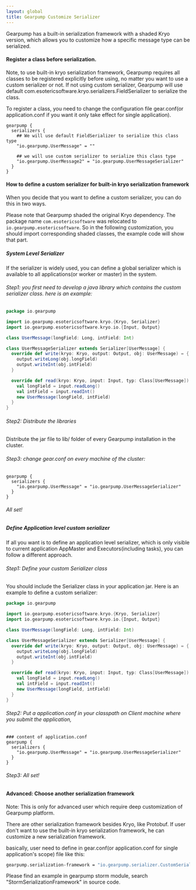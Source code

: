 ```yaml
---
layout: global
title: Gearpump Customize Serializer
---
```


Gearpump has a built-in serialization framework with a shaded Kryo version, which allows you to customize how a specific message type can be serialized. 

#### Register a class before serialization.

Note, to use built-in kryo serialization framework, Gearpump requires all classes to be registered explicitly before using, no matter you want to use a custom serializer or not. If not using custom serializer, Gearpump will use default com.esotericsoftware.kryo.serializers.FieldSerializer to serialize the class. 

To register a class, you need to change the configuration file gear.conf(or application.conf if you want it only take effect for single application).

```
gearpump {
  serializers {
    ## We will use default FieldSerializer to serialize this class type
    "io.gearpump.UserMessage" = ""
    
    ## we will use custom serializer to serialize this class type
    "io.gearpump.UserMessage2" = "io.gearpump.UserMessageSerializer"
  }
}
```

#### How to define a custom serializer for built-in kryo serialization framework

When you decide that you want to define a custom serializer, you can do this in two ways.

Please note that Gearpump shaded the original Kryo dependency. The package name ```com.esotericsoftware``` was relocated to ```io.gearpump.esotericsoftware```. So in the following customization, you should import corresponding shaded classes, the example code will show that part.

##### System Level Serializer

If the serializer is widely used, you can define a global serializer which is available to all applications(or worker or master) in the system.

###### Step1: you first need to develop a java library which contains the custom serializer class. here is an example:

```scala
package io.gearpump

import io.gearpump.esotericsoftware.kryo.{Kryo, Serializer}
import io.gearpump.esotericsoftware.kryo.io.{Input, Output}

class UserMessage(longField: Long, intField: Int)

class UserMessageSerializer extends Serializer[UserMessage] {
  override def write(kryo: Kryo, output: Output, obj: UserMessage) = {
    output.writeLong(obj.longField)
    output.writeInt(obj.intField)
  }

  override def read(kryo: Kryo, input: Input, typ: Class[UserMessage]): UserMessage = {
    val longField = input.readLong()
    val intField = input.readInt()
    new UserMessage(longField, intField)
  }
}
```

###### Step2: Distribute the libraries

Distribute the jar file to lib/ folder of every Gearpump installation in the cluster.

###### Step3: change gear.conf on every machine of the cluster:

```
gearpump {
  serializers {
    "io.gearpump.UserMessage" = "io.gearpump.UserMessageSerializer"
  }
}
```

###### All set!

##### Define Application level custom serializer
If all you want is to define an application level serializer, which is only visible to current application AppMaster and Executors(including tasks), you can follow a different approach.

###### Step1: Define your custom Serializer class

You should include the Serializer class in your application jar. Here is an example to define a custom serializer:

```scala
package io.gearpump

import io.gearpump.esotericsoftware.kryo.{Kryo, Serializer}
import io.gearpump.esotericsoftware.kryo.io.{Input, Output}

class UserMessage(longField: Long, intField: Int)

class UserMessageSerializer extends Serializer[UserMessage] {
  override def write(kryo: Kryo, output: Output, obj: UserMessage) = {
    output.writeLong(obj.longField)
    output.writeInt(obj.intField)
  }

  override def read(kryo: Kryo, input: Input, typ: Class[UserMessage]): UserMessage = {
    val longField = input.readLong()
    val intField = input.readInt()
    new UserMessage(longField, intField)
  }
}
```

###### Step2: Put a application.conf in your classpath on Client machine where you submit the application, 

```
### content of application.conf
gearpump {
  serializers {
    "io.gearpump.UserMessage" = "io.gearpump.UserMessageSerializer"
  }
}
```

###### Step3: All set!


#### Advanced: Choose another serialization framework

Note: This is only for advanced user which require deep customization of Gearpump platform.

There are other serialization framework besides Kryo, like Protobuf. If user don't want to use the built-in kryo serialization framework, he can customize a new serialization framework. 

basically, user need to define in gear.conf(or application.conf for single application's scope) file like this:

```bash
gearpump.serialization-framework = "io.gearpump.serializer.CustomSerializationFramework"
```

Please find an example in gearpump storm module, search "StormSerializationFramework" in source code.